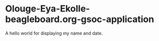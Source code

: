 Olouge-Eya-Ekolle-beagleboard.org-gsoc-application
==================================================

A hello world for displaying my name and date.  
